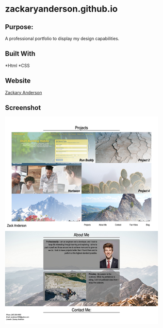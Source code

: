# zackaryanderson.github.io

## Purpose:
A professional portfolio to display my design capabilities.

## Built With
*Html
*CSS

## Website
[Zackary Anderson](https://zackaryanderson.github.io/)

## Screenshot
![Screenshot of Webpage](assets/images/ScreenShot.jpg)
